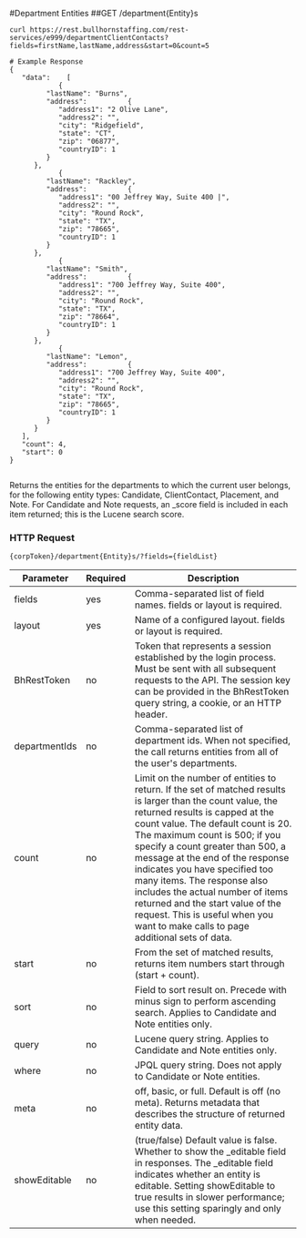 #Department Entities
##<span class="tag">GET</span> /department{Entity}s
``` shell
curl https://rest.bullhornstaffing.com/rest-services/e999/departmentClientContacts?fields=firstName,lastName,address&start=0&count=5

# Example Response
{
   "data":    [
            {
         "lastName": "Burns",
         "address":          {
            "address1": "2 Olive Lane",
            "address2": "",
            "city": "Ridgefield",
            "state": "CT",
            "zip": "06877",
            "countryID": 1
         }
      },
            {
         "lastName": "Rackley",
         "address":          {
            "address1": "00 Jeffrey Way, Suite 400 |",
            "address2": "",
            "city": "Round Rock",
            "state": "TX",
            "zip": "78665",
            "countryID": 1
         }
      },
            {
         "lastName": "Smith",
         "address":          {
            "address1": "700 Jeffrey Way, Suite 400",
            "address2": "",
            "city": "Round Rock",
            "state": "TX",
            "zip": "78664",
            "countryID": 1
         }
      },
            {
         "lastName": "Lemon",
         "address":          {
            "address1": "700 Jeffrey Way, Suite 400",
            "address2": "",
            "city": "Round Rock",
            "state": "TX",
            "zip": "78665",
            "countryID": 1
         }
      }
   ],
   "count": 4,
   "start": 0
}


```
Returns the entities for the departments to which the current user belongs, for the following entity types: Candidate, ClientContact, Placement, and Note. For Candidate and Note requests, an _score field is included in each item returned; this is the Lucene search score.

### HTTP Request

`{corpToken}/department{Entity}s/?fields={fieldList}`

Parameter | Required | Description
------ | -------- | -----
fields | yes | Comma-separated list of field names. fields or layout is required.
layout | yes | Name of a configured layout. fields or layout is required.
BhRestToken | no | Token that represents a session established by the login process. Must be sent with all subsequent requests to the API. The session key can be provided in the BhRestToken query string, a cookie, or an HTTP header.
departmentIds | no | Comma-separated list of department ids. When not specified, the call returns entities from all of the user's departments.
count | no | Limit on the number of entities to return. If the set of matched results is larger than the count value, the returned results is capped at the count value. The default count is 20. The maximum count is 500; if you specify a count greater than 500, a message at the end of the response indicates you have specified too many items. The response also includes the actual number of items returned and the start value of the request. This is useful when you want to make calls to page additional sets of data.
start | no | From the set of matched results, returns item numbers start through (start + count).
sort | no | Field to sort result on. Precede with minus sign to perform ascending search. Applies to Candidate and Note entities only. 
query | no | Lucene query string. Applies to Candidate and Note entities only.
where | no | JPQL query string. Does not apply to Candidate or Note entities.
meta | no | off, basic, or full. Default is off (no meta). Returns metadata that describes the structure of returned entity data. 
showEditable | no | (true/false) Default value is false. Whether to show the _editable field in responses. The _editable field indicates whether an entity is editable. Setting showEditable to true results in slower performance; use this setting sparingly and only when needed. 


